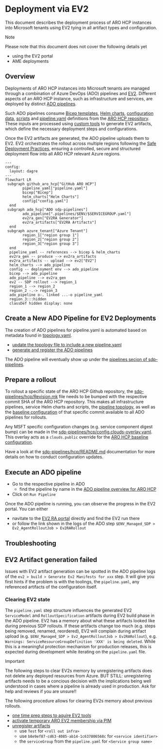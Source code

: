 # Deployment via EV2

This document describes the deployment process of ARO HCP instances into Microsoft tenants using EV2 tying in all artifact types and configuration.

> [!NOTE]
> Please note that this document does not cover the following details yet
>
> * using the EV2 portal
> * AME deployments

## Overview

Deployments of ARO HCP instances into Microsoft tenants are managed through a combination of Azure DevOps (ADO) pipelines and [EV2](terminology.md#ev2). Different aspects of an ARO HCP instance, such as infrastructure and services, are deployed by distinct [ADO pipelines](pipelines.md).

Such ADO pipelines consume [Bicep templates](bicep.md), [Helm charts](service-deployment-concept.md#helm-chart), [configuration data](configuration.md), [scripts](pipeline-concept.md#shell-step) and [pipeline.yaml](pipeline-concept.md) definitions from the [ARO HCP repository](https://github.com/Azure/ARO-HCP). These inputs are processed using [custom tools](https://dev.azure.com/msazure/AzureRedHatOpenShift/_git/sdp-pipelines?path=/tooling) to generate EV2 artifacts, which define the necessary deployment steps and configurations.

Once the EV2 artifacts are generated, the ADO pipeline uploads them to EV2. EV2 orchestrates the rollout across multiple regions following the [Safe Deployment Practices](terminology.md#safe-deployment-practices), ensuring a controlled, secure and structured deployment flow into all ARO HCP relevant Azure regions.

```mermaid
---
config:
  layout: dagre
---
flowchart LR
 subgraph github_aro_hcp["GitHub ARO HCP"]
        pipeline_yaml["pipeline.yaml"]
        bicep["Bicep"]
        helm_charts["Helm Charts"]
        config["config.yaml"]
  end
 subgraph ado_hcp["ADO sdp-pipelines"]
        ado_pipeline[".pipelines/$ENV/$SERVICEGROUP.yaml"]
        ev2ra_gen["EV2RA Generator"]
        ev2ra_artifacts["EV2RA Artifacts"]
  end
 subgraph azure_tenant["Azure Tenant"]
        region_1["region group 1"]
        region_2["region group 2"]
        region_3["region group 3"]
  end
  pipeline_yaml -- references --> bicep & helm_charts
  ev2ra_gen -- produce --> ev2ra_artifacts
  ev2ra_artifacts -- upload --> ev2["EV2"]
  helm_charts --> ado_pipeline
  config -- deployment env --> ado_pipeline
  bicep --> ado_pipeline
  ado_pipeline --> ev2ra_gen
  ev2 -- SDP rollout --> region_1
  region_1 --> region_2
  region_2 -.-> region_3
  ado_pipeline o-. linked ...-o pipeline_yaml
  region_3:::hidden
  classDef hidden display: none
```

## Create a New ADO Pipeline for EV2 Deployments

The creation of ADO pipelines for pipeline.yaml is automated based on metadata found in [topology.yaml](../topology.yaml).

* [update the topology file to include a new pipeline.yaml](pipeline-topology.md)
* [generate and register the ADO pipelines](https://dev.azure.com/msazure/AzureRedHatOpenShift/_git/sdp-pipelines?path=/hcp/README.md)

The ADO pipeline will eventually show up under the [pipelines secion of sdp-pipelines](https://dev.azure.com/msazure/AzureRedHatOpenShift/_build?definitionScope=%5COneBranch%5Csdp-pipelines%5Chcp).

## Prepare a rollout

To rollout a specific state of the ARO HCP Github repository, the [sdp-pipelines/hcp/Revision.mk](https://dev.azure.com/msazure/AzureRedHatOpenShift/_git/sdp-pipelines?path=/hcp/Revision.mk) file needs to be bumped with the respective commit SHA of the ARO HCP repository. This makes all infrastructure pipelines, service Helm charts and scripts, the [pipeline topology](pipeline-topology.md), as well as the [baseline configuration](../config/config.yaml) of that specific commit available to all ADO pipelines for rollouts.

Any MSFT specific configuration changes (e.g. service component digest bump) can be made in the [sdp-pipelines/hcp/config.clouds-overlay.yaml](https://dev.azure.com/msazure/AzureRedHatOpenShift/_git/sdp-pipelines?path=/hcp/config.clouds-overlay.yaml). This overlay acts as a `clouds.public` override for the [ARO HCP baseline configuration](../config/config.yaml).

Have a look at the [sdp-pipelines/hcp/README.md](https://dev.azure.com/msazure/AzureRedHatOpenShift/_git/sdp-pipelines?path=/hcp/README.md) documentation for more details on how to conduct configuration updates.

## Execute an ADO pipeline

* Go to the respective pipeline in ADO
  * find the pipeline by name in the [ADO pipeline overview for ARO HCP](https://dev.azure.com/msazure/AzureRedHatOpenShift/_build?definitionScope=%5COneBranch%5Csdp-pipelines%5Chcp)
* Click on `Run Pipeline`

Once the ADO pipeline is running, you can observe the progress in the EV2 portal. You can either

* navitate to the [EV2 RA portal](https://ra.ev2portal.azure.net/) directly and find the EV2 run there
* or follow the link shown in the logs of the ADO step `$ENV_Managed_SDP > Ev2_AgentRolloutJob > Ev2RARollout`

## Troubleshooting

## EV2 Artifact generation failed

Issues with EV2 artifact generation can be spotted in the ADO pipeline logs of the `ev2 > build > Generate Ev2 Manifests for xxx` step. It will give you first hints if the problem is with the toolings, the `pipeline.yaml`, any referenced artifacts of the configuration itself.

### Clearing EV2 state

The `pipeline.yaml` step structure influences the generated EV2 `ServiceModel` and `RolloutSpecification` artifacts during EV2 build phase in the ADO pipeline. EV2 has a memory about what these artifacts looked like during previous SDP rollouts. If these artifacts change too much (e.g. steps being removed, renamed, reordered), EV2 will complain during artifact upload (e.g. `$ENV_Managed_SDP > Ev2_AgentRolloutJob > Ev2RARollout`), e.g. `Warnings: ServiceResourceGroupDefinition 'XXX' is being deleted`. While this is a meaningful protection mechanism for production releases, this is expected during development while iterating on the `pipeline.yaml` file.

> [!IMPORTANT]
> The following steps to clear EV2s memory by unregistering artifacts does not delete any deployed resources from Azure. BUT STILL: unregistering artifacts needs to be a concious decision with the implications being well understood in cases where a pipeline is already used in production. Ask for help and reviews if you are unsure!!

The following procedure allows for clearing EV2s memory about previous rollouts.

* [one time prep steps to aquire EV2 tools](https://ev2docs.azure.net/getting-started/tutorial/prepare.html?tabs=tabid-1%2Ctabid-3)
* [activate temporary ARO EV2 membership via PIM](https://msazure.visualstudio.com/AzureRedHatOpenShift/_wiki/wikis/AzureRedHatOpenShift.wiki/702853/Admin-Group)
* [unregister artifacts](https://msazure.visualstudio.com/AzureRedHatOpenShift/_wiki/wikis/AzureRedHatOpenShift.wiki/687243/Create-new-Service-with-Ev2-RA-and-using-Ev2-commands?anchor=unregister-artifact)
  * use `Test` for `<roll out infra>`
  * use `b8e9ef87-cd63-4085-ab14-1c637806568c` for `<service identifier>`
  * the `serviceGroup` from the `pipeline.yaml` for `<Service group name>`
